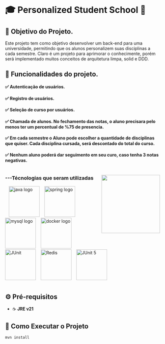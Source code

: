 # 🎓 Personalized Student School 🚀

## 📌 Objetivo do Projeto.
Este projeto tem como objetivo desenvolver um back-end para uma universidade, permitindo que os alunos personalizem suas disciplinas a cada semestre. Claro é um projeto para aprimorar o conhecimente, porém será implementado muitos conceitos de arquitetura limpa, solid e DDD.

## 📌 Funcionalidades do projeto.
#### ✅ Autenticação de usuários.
#### ✅ Registro de usuários.
#### ✅ Seleção de curso por usuários.
#### ✅ Chamada de alunos. No fechamento das notas, o aluno precisara pelo menos ter um percentual de %75 de presencia.
#### ✅ Em cada semestre o Aluno pode escolher a quantidade de disciplinas que quiser. Cada disciplina cursada, será descontado do total do curso.
#### ✅ Nenhum aluno poderá dar seguimento em seu curo, caso tenha 3 notas negativas.

#

<img align="right" alt="" height="190px" src="./src/study.gif">

<h3 align="left">---Técnologias que seram utilizadas</h3>

<div align="left">
  <img width="8" />
  <img src="https://cdn.jsdelivr.net/gh/devicons/devicon/icons/java/java-original.svg" height="100" alt="java logo"  />
  <img width="8" />
  <img src="https://cdn.jsdelivr.net/gh/devicons/devicon/icons/spring/spring-original.svg" height="100" alt="spring logo"  />
  <img width="8" />
  <img src="https://cdn.jsdelivr.net/gh/devicons/devicon/icons/mysql/mysql-original.svg" height="100" alt="mysql logo"  />
  <img width="8" />
  <img src="https://cdn.jsdelivr.net/gh/devicons/devicon/icons/docker/docker-original.svg" height="100" alt="docker logo"  />
  <img width="8" />
  <img src="https://cdn.jsdelivr.net/gh/devicons/devicon/icons/junit/junit-original.svg" width="100" alt="JUnit">
  <img width="8" />
  <img src="https://cdn.jsdelivr.net/gh/devicons/devicon/icons/redis/redis-original.svg" width="100" alt="Redis">
  <img width="8" />
  <img src="https://junit.org/junit5/assets/img/junit5-logo.png" width="100" alt="JUnit 5">
</div>

#

## ⚙️ Pré-requisitos  
- ☕ **JRE v21**  

## 🚀 Como Executar o Projeto  

```sh
mvn install


